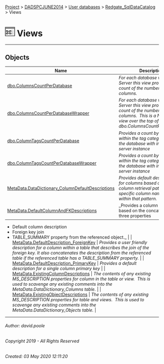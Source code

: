 #### 

[Project](../../../../readme.md) > [DADSPCJUNE2014](../../../readme.md) > [User databases](../../readme.md) > [Redgate_SqlDataCatalog](../readme.md) > Views

# ![Views](../../../../Images/View32.png) Views

---

## <a name="#objects"></a>Objects

| Name | Description |
|---|---|
| [dbo.ColumnsCountPerDatabase](ColumnsCountPerDatabase.md) | _For each database within a DB Server this view provides a count of the number of columns._ |
| [dbo.ColumnsCountPerDatabaseWrapper](ColumnsCountPerDatabaseWrapper.md) | _For each database within a DB Server this view provides a count of the number of columns.  This is a NOEXPAND view over the top of dbo.ColumnsCountPerDatabase_ |
| [dbo.ColumnTagsCountPerDatabase](ColumnTagsCountPerDatabase.md) | _Provides a count by tag name within the tag category within the database with in the DB server instance_ |
| [dbo.ColumnTagsCountPerDatabaseWrapper](ColumnTagsCountPerDatabaseWrapper.md) | _Provides a count by tag name within the tag category within the database with in the DB server instance_ |
| [MetaData.DataDictionary_ColumnDefaultDescriptions](DataDictionary_ColumnDefaultDescriptions.md) | _Provides default descriptions for columns based on a broad column retrieval pattern and a specific column name for items within that pattern._ |
| [MetaData.DefaultColumnAndFKDescriptions](DefaultColumnAndFKDescriptions.md) | _Provides a column description based on the concatenation of three properties
* Default column description
* Foreign key join
* TABLE_SUMMARY property from the referenced object._ |
| [MetaData.DefaultDescription_ForeignKey](DefaultDescription_ForeignKey.md) | _Provides a user friendly description for a column within a table that describes the join of the foreign key.
It also concatenates the description from the referenced table if the referenced table has a TABLE_SUMMARY property._ |
| [MetaData.DefaultDescription_PrimaryKey](DefaultDescription_PrimaryKey.md) | _Provides a default description for a single column primary key_ |
| [MetaData.ExistingColumnDescriptions](ExistingColumnDescriptions.md) | _The contents of any existing MS_DESCRIPTION properties for column in the table or view.  This is used to scavenge any existing comments into the MetaData.DataDictionary_Columns table._ |
| [MetaData.ExistingObjectDescriptions](ExistingObjectDescriptions.md) | _The contents of any existing MS_DESCRIPTION properties for table and views.  This is used to scavenge any existing comments into the MetaData.DataDictionary_Objects table._ |


---

###### Author:  david.poole

###### Copyright 2019 - All Rights Reserved

###### Created: 03 May 2020 12:11:20

